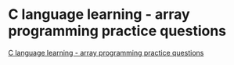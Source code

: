 # C language learning - array programming practice questions
[C language learning - array programming practice questions](https://aiwithcloud.com/2022/09/14/c_language_learning___array_programming_practice_questions/)